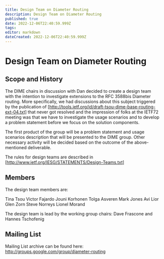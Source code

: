 ```yaml
---
title: Design Team on Diameter Routing
description: Design Team on Diameter Routing
published: true
date: 2022-12-06T22:40:59.999Z
tags: 
editor: markdown
dateCreated: 2022-12-06T22:40:59.999Z
---
```


# Design Team on Diameter Routing

## Scope and History

The DIME chairs in discussion with Dan decided to create a design team with the intention to investigate extensions to the RFC 3588bis Diameter routing. More specifically, we had discussions about this subject triggered by the publication of [http://tools.ietf.org/id/draft-tsou-dime-base-routing-ext-04.txt] that never got resolved and the impression of folks at the IETF72 meeting was that we have to investigate the usage scenarios and to develop a problem statement before we focus on the solution components.

The first product of the group will be a problem statement and usage scenarios description that will be presented to the DIME group. Other necessary activity will be decided based on the outcome of the above-mentioned deliverable.

The rules for design teams are described in [http://www.ietf.org/IESG/STATEMENTS/Design-Teams.txt]

## Members

The design team members are:

   Tina Tsou
    Victor Fajardo
    Jouni Korhonen
    Tolga Asveren
    Mark Jones
    Avi Lior
    Glen Zorn
    Steve Norreys
    Lionel Morand 

The design team is lead by the working group chairs: Dave Frascone and Hannes Tschofenig

## Mailing List

Mailing List archive can be found here: http://groups.google.com/group/diameter-routing 